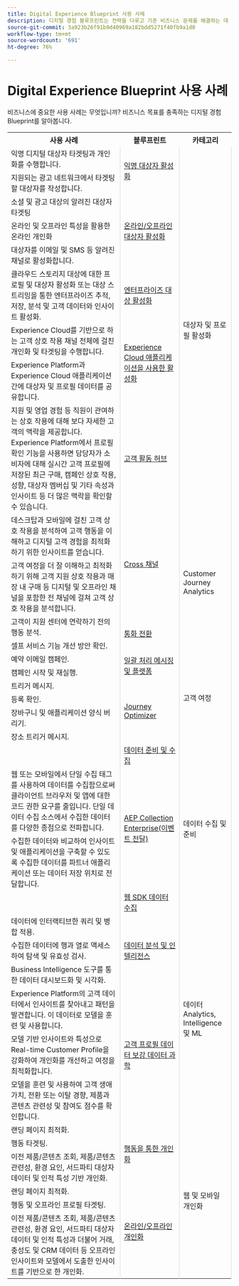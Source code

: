 ```yaml
---
title: Digital Experience Blueprint 사용 사례
description: 디지털 경험 블루프린트는 전략을 다루고 기존 비즈니스 문제를 해결하는 데 사용할 수 있는 반복 가능한 구현입니다. 블루프린트는 가치 창출에 걸리는 시간을 줄이고 성공하기 위한 빠른 길을 제시합니다.
source-git-commit: 3a923b26f91b9d40969a182bdd5271f40fb9a1d0
workflow-type: tm+mt
source-wordcount: '691'
ht-degree: 76%

---
```



# Digital Experience Blueprint 사용 사례

비즈니스에 중요한 사용 사례는 무엇입니까? 비즈니스 목표를 충족하는 디지털 경험 Blueprint를 알아봅니다.

<table>

<tr>
  <th>사용 사례</th>
  <th>블루프린트</th>
  <th>카테고리</th>
 </tr>
 <tr>
  <td>익명 디지털 대상자 타겟팅과 개인화를 수행합니다.</td>
  <td rowspan="2" style="vertical-align: middle; border-left: 1px solid rgb(219,219,219); border-right:  1px solid rgb(219,219,219)"><a
  href="https://experienceleague.adobe.com/docs/blueprints-learn/architecture/audience-activation/anonymous.html?lang=ko">익명 대상자 활성화</a></td>
  <td rowspan="9" style="vertical-align: middle; border-left: 1px solid rgb(219,219,219); border-right:  1px solid rgb(219,219,219)">대상자 및 프로필 활성화</td>
 </tr>
 <tr>
  <td>지원되는 광고 네트워크에서 타겟팅할 대상자를 작성합니다.</td>
 </tr>
 <tr>
  <td>소셜 및 광고 대상의 알려진 대상자 타겟팅</td>
  <td rowspan="3" style="vertical-align: middle; border-left: 1px solid rgb(219,219,219); border-right:  1px solid rgb(219,219,219)"><a
  href="https://experienceleague.adobe.com/docs/blueprints-learn/architecture/audience-activation/online-offline.html?lang=ko">온라인/오프라인 대상자 활성화</a></td>
 </tr>
 <tr>
  <td>온라인 및 오프라인 특성을 활용한 온라인 개인화</td>
 </tr>
 <tr>
  <td>대상자를 이메일 및 SMS 등 알려진 채널로 활성화합니다.</td>
 </tr>
 <tr>
  <td>클라우드 스토리지 대상에 대한 프로필 및 대상자 활성화 또는 대상 스트리밍을 통한 엔터프라이즈 추적, 저장, 분석 및 고객 데이터와 인사이트 활성화.</td>
  <td style="vertical-align: middle; border-left: 1px solid rgb(219,219,219); border-right:  1px solid rgb(219,219,219)"><a
  href="https://experienceleague.adobe.com/docs/blueprints-learn/architecture/audience-activation/enterprise-destinations.html?lang=en">엔터프라이즈 대상 활성화</a></td>
 </tr>
 <tr>
  <td>Experience Cloud를 기반으로 하는 고객 상호 작용 채널 전체에 걸친 개인화 및 타겟팅을 수행합니다.</td>
  <td rowspan="2" style="vertical-align: middle; border-left: 1px solid rgb(219,219,219); border-right:  1px solid rgb(219,219,219)"><a
  href="https://experienceleague.adobe.com/docs/blueprints-learn/architecture/audience-activation/platform-and-applications.html?lang=en">Experience Cloud 애플리케이션을 사용한 활성화</a></td>
 </tr>
 <tr>
  <td>Experience Platform과 Experience Cloud 애플리케이션 간에 대상자 및 프로필 데이터를 공유합니다.</td>
 </tr>
 <tr>
  <td>지원 및 영업 경험 등 직원이 관여하는 상호 작용에 대해 보다 자세한 고객의 맥락을 제공합니다. Experience Platform에서 프로필 확인 기능을 사용하면 담당자가 소비자에 대해 실시간 고객 프로필에 저장된 최근 구매, 캠페인 상호 작용, 성향, 대상자 멤버십 및 기타 속성과 인사이트 등 더 많은 맥락을 확인할 수 있습니다.</td>
  <td style="vertical-align: middle; border-left: 1px solid rgb(219,219,219); border-right:  1px solid rgb(219,219,219)"><a
  href="https://experienceleague.adobe.com/docs/blueprints-learn/architecture/audience-activation/customer-activity.html?lang=en">고객 활동 허브 </a></td>
 </tr>
 <tr>
  <td>데스크탑과 모바일에 걸친 고객 상호 작용을 분석하여 고객 행동을 이해하고 디지털 고객 경험을 최적화하기 위한 인사이트를 얻습니다.</td>
  <td rowspan="2" style="vertical-align: middle; border-left: 1px solid rgb(219,219,219); border-right:  1px solid rgb(219,219,219)"><a
  href="https://experienceleague.adobe.com/docs/blueprints-learn/architecture/customer-journey-analytics/digital-behavioral-data-consolidation.html?lang=en">Cross
  채널</a></td>
  <td rowspan="4" style="vertical-align: middle; border-left: 1px solid rgb(219,219,219); border-right:  1px solid rgb(219,219,219)">Customer Journey Analytics</td>
 </tr>
 <tr>
  <td>고객 여정을 더 잘 이해하고 최적화하기 위해 고객 지원 상호 작용과 매장 내 구매 등 디지털 및 오프라인 채널을 포함한 전 채널에 걸쳐 고객 상호 작용을 분석합니다.</td>
 </tr>
 <tr>
  <td>고객이 지원 센터에 연락하기 전의 행동 분석.</td>
  <td rowspan="2" style="vertical-align: middle; border-left: 1px solid rgb(219,219,219); border-right:  1px solid rgb(219,219,219)"><a
  href="https://experienceleague.adobe.com/docs/blueprints-learn/architecture/customer-journey-analytics/call-deflect.html?lang=en">통화 전환</a></td>
 </tr>
 <tr>
  <td>셀프 서비스 기능 개선 방안 확인.</td>
 </tr>
 <tr>
  <td>예약 이메일 캠페인.</td>
  <td rowspan="2" style="vertical-align: middle; border-left: 1px solid rgb(219,219,219); border-right:  1px solid rgb(219,219,219)"><a
  href="https://experienceleague.adobe.com/docs/blueprints-learn/architecture/customer-journeys/batch-messaging.html?lang=en">일괄 처리
  메시징 및 플랫폼</a></td>
  <td rowspan="6" style="vertical-align: middle; border-left: 1px solid rgb(219,219,219); border-right:  1px solid rgb(219,219,219)">고객 여정</td>
 </tr>
 <tr>
  <td>캠페인 시작 및 재실행.</td>
 </tr>
 <tr>
  <td>트리거 메시지.</td>
  <td rowspan="4" style="vertical-align: middle; border-left: 1px solid rgb(219,219,219); border-right:  1px solid rgb(219,219,219)"><a
  href="https://experienceleague.adobe.com/docs/blueprints-learn/architecture/customer-journeys/journey-optimizer.html?lang=en">Journey Optimizer</a></td>
 </tr>
 <tr>
  <td>등록 확인.</td>
 </tr>
 <tr>
  <td>장바구니 및 애플리케이션 양식 버리기.</td>
 </tr>
 <tr>
  <td>장소 트리거 메시지.</td>
 </tr>
 <tr>
  <td></td>
  <td style="vertical-align: middle; border-left: 1px solid rgb(219,219,219); border-right:  1px solid rgb(219,219,219)"><a
  href="https://experienceleague.adobe.com/docs/blueprints-learn/architecture/data-ingestion/ingestion.html?lang=en">데이터
  준비 및 수집</a></td>
  <td rowspan="4" style="vertical-align: middle; border-left: 1px solid rgb(219,219,219); border-right:  1px solid rgb(219,219,219)">데이터 수집 및 준비</td>
 </tr>
 <tr>
  <td>웹 또는 모바일에서 단일 수집 태그를 사용하여 데이터를 수집함으로써 클라이언트 브라우저 및 앱에 대한 코드 권한 요구를 줄입니다. 단일 데이터 수집 소스에서 수집한 데이터를 다양한 종점으로 전파합니다.</td>
  <td rowspan="2" style="vertical-align: middle; border-left: 1px solid rgb(219,219,219); border-right:  1px solid rgb(219,219,219)"><a
  href="https://experienceleague.adobe.com/docs/blueprints-learn/architecture/data-ingestion/server-side-collection.html?lang=en">AEP
  Collection Enterprise(이벤트 전달)</a></td>
 </tr>
 <tr>
  <td>수집한 데이터와 비교하여 인사이트 및 애플리케이션을 구축할 수 있도록 수집한 데이터를 파트너 애플리케이션 또는 데이터 저장 위치로 전달합니다.</td>
 </tr>
 <tr>
  <td></td>
  <td style="vertical-align: middle; border-left: 1px solid rgb(219,219,219); border-right:  1px solid rgb(219,219,219)"><a
  href="https://experienceleague.adobe.com/docs/blueprints-learn/architecture/data-ingestion/websdk.html?lang=en">웹 SDK
  데이터 수집</a></td>
 </tr>
 <tr>
  <td>데이터에 인터랙티브한 쿼리 및 병합 적용.</td>
  <td rowspan="3" style="vertical-align: middle; border-left: 1px solid rgb(219,219,219); border-right:  1px solid rgb(219,219,219)"><a
  href="https://experienceleague.adobe.com/docs/blueprints-learn/architecture/data-exploration/analysis.html?lang=en">데이터 분석 및 인텔리전스</a></td>
  <td rowspan="6" style="vertical-align: middle; border-left: 1px solid rgb(219,219,219); border-right:  1px solid rgb(219,219,219)">데이터
  Analytics, Intelligence 및 ML</td>
 </tr>
 <tr>
  <td>수집한 데이터에 행과 열로 액세스하여 탐색 및 유효성 검사.</td>
 </tr>
 <tr>
  <td>Business Intelligence 도구를 통한 데이터 대시보드화 및 시각화.</td>
 </tr>
 <tr>
  <td>Experience Platform의 고객 데이터에서 인사이트를 찾아내고 패턴을 발견합니다. 이 데이터로 모델을 훈련 및 사용합니다.</td>
  <td rowspan="3" style="vertical-align: middle; border-left: 1px solid rgb(219,219,219); border-right:  1px solid rgb(219,219,219)"><a
  href="https://experienceleague.adobe.com/docs/blueprints-learn/architecture/data-exploration/data-science.html?lang=en">고객
  프로필 데이터 보강 데이터 과학</a></td>
 </tr>
 <tr>
  <td>모델 기반 인사이트와 특성으로 Real-time Customer Profile을 강화하여 개인화를 개선하고 여정을 최적화합니다.</td>
 </tr>
 <tr>
  <td>모델을 훈련 및 사용하여 고객 생애 가치, 전환 또는 이탈 경향, 제품과 콘텐츠 관련성 및 참여도 점수를 확인합니다.</td>
 </tr>
 <tr>
  <td>랜딩 페이지 최적화.</td>
  <td rowspan="3" style="vertical-align: middle; border-left: 1px solid rgb(219,219,219); border-right:  1px solid rgb(219,219,219)"><a
  href="https://experienceleague.adobe.com/docs/blueprints-learn/architecture/web-personalization/behavioral.html?lang=en">행동을 통한 개인화</a></td>
  <td rowspan="6" style="vertical-align: middle; border-left: 1px solid rgb(219,219,219); border-right:  1px solid rgb(219,219,219)">웹 및 모바일 개인화 </td>
 </tr>
 <tr>
  <td>행동 타겟팅.</td>
 </tr>
 <tr>
  <td>이전 제품/콘텐츠 조회, 제품/콘텐츠 관련성, 환경 요인, 서드파티 대상자 데이터 및 인적 특성 기반 개인화.</td>
 </tr>
 <tr>
  <td>랜딩 페이지 최적화.</td>
  <td rowspan="3" style="vertical-align: middle; border-left: 1px solid rgb(219,219,219); border-right:  1px solid rgb(219,219,219)"><a
  href="https://experienceleague.adobe.com/docs/blueprints-learn/architecture/web-personalization/online-offline.html?lang=en">온라인/오프라인 개인화</a></td>
 </tr>
 <tr>
  <td>행동 및 오프라인 프로필 타겟팅.</td>
 </tr>
 <tr>
  <td>이전 제품/콘텐츠 조회, 제품/콘텐츠 관련성, 환경 요인, 서드파티 대상자 데이터 및 인적 특성과 더불어 거래, 충성도 및 CRM 데이터 등 오프라인 인사이트와 모델에서 도출한 인사이트를 기반으로 한 개인화.</td>
 </tr>
</table>